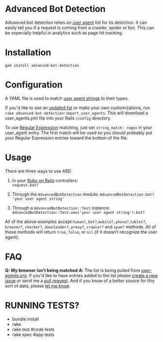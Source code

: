 Advanced Bot Detection
=============

Advanced bot detection relies on [user agent](http://en.wikipedia.org/wiki/User_agent) list for its detection. It can easily tell you if a request is coming from a crawler, spider or bot. This can be especially helpful in analytics such as page hit tracking.

Installation
============
`gem install advanced-bot-detection`

Configuration
=============

A YAML file is used to match [user agent strings](http://simplyfast.info/browser) to their types.

If you'd like to use an [updated list](http://www.user-agents.org/) or make your own customizations, run `rake advanced-bot-detection:import_user_agents`. This will download a user_agents.yml file into your Rails `/config` directory.

To use [Regular Expression](http://en.wikipedia.org/wiki/Regular_expression) matching, just set `string_match: regex` in your user_agent entry. The first match will be used so you should probably put your Regular Expression entries toward the bottom of the file.

Usage
=====
There are three ways to use ABD

1. In your [Ruby on Rails](http://rubyonrails.org) controllers:  
   `request.bot?`

2. Through the `AdvancedBotDetection` module:
   `AdvancedBotDetection.bot? 'your user agent string'`

3. Through a `AdvancedBotDetection::Test` instance:
   `AdvancedBotDetection::Test.new('your user agent string').bot?`

All of the above examples accept `human?`, `bot?`,`mobile?`, `phone?`,`tablet?`, `browser?`, `checker?`, `downloader?`, `proxy?`, `crawler?` and `spam?` methods. All of these methods will return `true`, `false`, or `nil` (if it doesn't recognize the user agent).

FAQ
===
__Q:__ __My browser isn't being matched__
__A:__ The list is being pulled from [user-agents.org](http://www.user-agents.org).
If you'd  like to have entries added to the list please [create a new issue](https://github.com/biola/Voight-Kampff/issues/new) or send me a [pull request](https://github.com/biola/Voight-Kampff/pulls). And if you know of a better source for this sort of data, please [let me know](mailto:adam@obledesign.com).


RUNNING TESTS?
=============

  * bundle install
  * rake
  * rake test #code tests
  * rake spec #app tests

